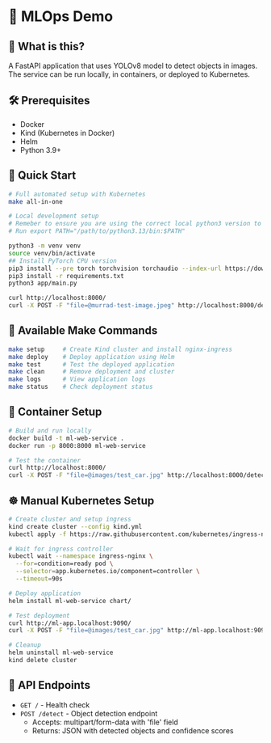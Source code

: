 # 🤖 MLOps Demo

## 🎯 What is this?

A FastAPI application that uses YOLOv8 model to detect objects in images. The service can be run locally, in containers, or deployed to Kubernetes.

## 🛠️ Prerequisites

- Docker
- Kind (Kubernetes in Docker)
- Helm
- Python 3.9+

## 🚀 Quick Start

```bash
# Full automated setup with Kubernetes
make all-in-one

# Local development setup
# Remeber to ensure you are using the correct local python3 version to prevent version/dependancy issues
# Run export PATH="/path/to/python3.13/bin:$PATH"

python3 -m venv venv
source venv/bin/activate
## Install PyTorch CPU version
pip3 install --pre torch torchvision torchaudio --index-url https://download.pytorch.org/whl/nightly/cpu
pip3 install -r requirements.txt
python3 app/main.py

curl http://localhost:8000/
curl -X POST -F "file=@murrad-test-image.jpeg" http://localhost:8000/detect > test.json
```

## 🔧 Available Make Commands

```bash
make setup     # Create Kind cluster and install nginx-ingress
make deploy    # Deploy application using Helm
make test      # Test the deployed application
make clean     # Remove deployment and cluster
make logs      # View application logs
make status    # Check deployment status
```

## 🐳 Container Setup

```bash
# Build and run locally
docker build -t ml-web-service .
docker run -p 8000:8000 ml-web-service

# Test the container
curl http://localhost:8000/
curl -X POST -F "file=@images/test_car.jpg" http://localhost:8000/detect
```

## ☸️ Manual Kubernetes Setup

```bash
# Create cluster and setup ingress
kind create cluster --config kind.yml
kubectl apply -f https://raw.githubusercontent.com/kubernetes/ingress-nginx/main/deploy/static/provider/kind/deploy.yaml

# Wait for ingress controller
kubectl wait --namespace ingress-nginx \
  --for=condition=ready pod \
  --selector=app.kubernetes.io/component=controller \
  --timeout=90s

# Deploy application
helm install ml-web-service chart/

# Test deployment
curl http://ml-app.localhost:9090/
curl -X POST -F "file=@images/test_car.jpg" http://ml-app.localhost:9090/detect

# Cleanup
helm uninstall ml-web-service
kind delete cluster
```

## 📝 API Endpoints

- `GET /` - Health check
- `POST /detect` - Object detection endpoint
  - Accepts: multipart/form-data with 'file' field
  - Returns: JSON with detected objects and confidence scores
